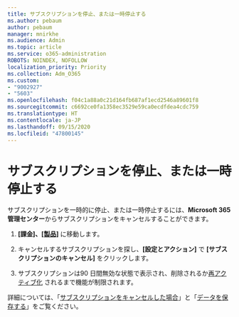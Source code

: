 ```yaml
---
title: サブスクリプションを停止、または一時停止する
ms.author: pebaum
author: pebaum
manager: mnirkhe
ms.audience: Admin
ms.topic: article
ms.service: o365-administration
ROBOTS: NOINDEX, NOFOLLOW
localization_priority: Priority
ms.collection: Adm_O365
ms.custom:
- "9002927"
- "5603"
ms.openlocfilehash: f04c1a88a0c21d164fb687af1ecd2546a89601f8
ms.sourcegitcommit: c6692ce0fa1358ec3529e59ca0ecdfdea4cdc759
ms.translationtype: HT
ms.contentlocale: ja-JP
ms.lasthandoff: 09/15/2020
ms.locfileid: "47800145"
---
```

# <a name="suspend-or-pause-a-subscription"></a>サブスクリプションを停止、または一時停止する

サブスクリプションを一時的に停止、または一時停止するには、**Microsoft 365 管理センター**からサブスクリプションをキャンセルすることができます。

1. **[課金]、[[製品]](https://go.microsoft.com/fwlink/p/?linkid=842054)** に移動します。

2. キャンセルするサブスクリプションを探し、**[設定とアクション]** で **[サブスクリプションのキャンセル]** をクリックします。

3. サブスクリプションは90 日間無効な状態で表示され、削除されるか[再アクティブ化](https://docs.microsoft.com/microsoft-365/commerce/subscriptions/reactivate-your-subscription?view=o365-worldwide) されるまで機能が制限されます。

詳細については、「[サブスクリプションをキャンセルした場合](https://docs.microsoft.com/microsoft-365/commerce/subscriptions/cancel-your-subscription?view=o365-worldwide#what-happens-when-you-cancel-a-subscription)」と「[データを保存する](https://go.microsoft.com/fwlink/p/?linkid=842054)」をご覧ください。
